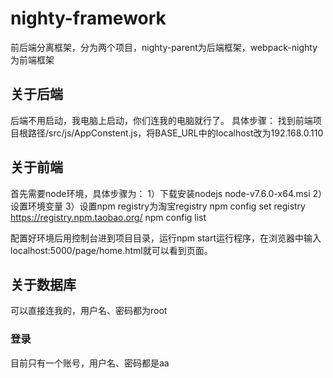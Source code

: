 # nighty-framework
前后端分离框架，分为两个项目，nighty-parent为后端框架，webpack-nighty为前端框架

## 关于后端
后端不用启动，我电脑上启动，你们连我的电脑就行了。
具体步骤：
找到前端项目根路径/src/js/AppConstent.js，将BASE_URL中的localhost改为192.168.0.110

## 关于前端
首先需要node环境，具体步骤为：
1）下载安装nodejs
node-v7.6.0-x64.msi
2）设置环境变量
3）设置npm registry为淘宝registry
npm config set registry https://registry.npm.taobao.org/
npm config list

配置好环境后用控制台进到项目目录，运行npm start运行程序，在浏览器中输入localhost:5000/page/home.html就可以看到页面。

## 关于数据库
可以直接连我的，用户名、密码都为root

### 登录
目前只有一个账号，用户名、密码都是aa

